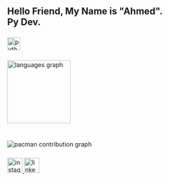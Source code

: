 <h2 align="left">Hello Friend, My Name is "Ahmed".<br>Py Dev.</h2>

###

<div align="left">
  <img src="https://cdn.jsdelivr.net/gh/devicons/devicon/icons/python/python-original.svg" height="30" alt="python logo"  />
</div>

###

<div align="left">
  <img src="https://github-readme-stats.vercel.app/api/top-langs?username=Ahmed-fsociety&locale=en&hide_title=false&layout=compact&card_width=320&langs_count=5&theme=dark&hide_border=true&order=2" height="146" alt="languages graph"  />
</div>

###

<br clear="both">

<picture>
  <source media="(prefers-color-scheme: dark)" srcset="https://raw.githubusercontent.com/Ahmed-fsociety/Ahmed-fsociety/output/pacman-contribution-graph-dark.svg">
  <source media="(prefers-color-scheme: light)" srcset="https://raw.githubusercontent.com/Ahmed-fsociety/Ahmed-fsociety/output/pacman-contribution-graph.svg">
  <img alt="pacman contribution graph" src="https://raw.githubusercontent.com/Ahmed-fsociety/Ahmed-fsociety/output/pacman-contribution-graph.svg">
</picture>

###

<div align="left">
  <a href="https://www.instagram.com/ahmedheshamf/?hl=en" target="_blank">
    <img src="https://img.shields.io/static/v1?message=instagram&logo=instagram&label=&color=222222&logoColor=black&labelColor=&style=for-the-badge" height="35" alt="instagram logo"  />
  </a>
  <a href="https://www.linkedin.com/in/ahmed-hesham-818016358/" target="_blank">
    <img src="https://img.shields.io/static/v1?message=LinkedIn&logo=linkedin&label=&color=222222&logoColor=white&labelColor=&style=for-the-badge" height="35" alt="linkedin logo"  />
  </a>
</div>

###

